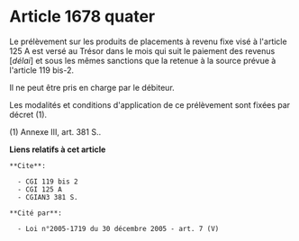 # Article 1678 quater

Le prélèvement sur les produits de placements à revenu fixe visé à l'article 125 A est versé au Trésor dans le mois qui suit
le paiement des revenus [*délai*] et sous les mêmes sanctions que la retenue à la source prévue à l'article 119 bis-2.

Il ne peut être pris en charge par le débiteur.

Les modalités et conditions d'application de ce prélèvement sont fixées par décret (1).

(1) Annexe III, art. 381 S..

**Liens relatifs à cet article**

	**Cite**:

	  - CGI 119 bis 2
	  - CGI 125 A
	  - CGIAN3 381 S.

	**Cité par**:

	  - Loi n°2005-1719 du 30 décembre 2005 - art. 7 (V)

